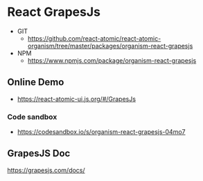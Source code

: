 React GrapesJs 
===============
<!--hidden-->
   * GIT
      * https://github.com/react-atomic/react-atomic-organism/tree/master/packages/organism-react-grapesjs
   * NPM
      * https://www.npmjs.com/package/organism-react-grapesjs

## Online Demo
* https://react-atomic-ui.js.org/#/GrapesJs
### Code sandbox
* https://codesandbox.io/s/organism-react-grapesjs-04mo7

<!--/hidden-->

## GrapesJS Doc
https://grapesjs.com/docs/



